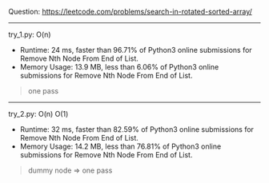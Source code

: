 Question: https://leetcode.com/problems/search-in-rotated-sorted-array/

---

try_1.py: O(n)

* Runtime: 24 ms, faster than 96.71% of Python3 online submissions for Remove Nth Node From End of List.
* Memory Usage: 13.9 MB, less than 6.06% of Python3 online submissions for Remove Nth Node From End of List.

> one pass

---

try_2.py: O(n) O(1)

* Runtime: 32 ms, faster than 82.59% of Python3 online submissions for Remove Nth Node From End of List.
* Memory Usage: 14.2 MB, less than 76.81% of Python3 online submissions for Remove Nth Node From End of List.

> dummy node => one pass